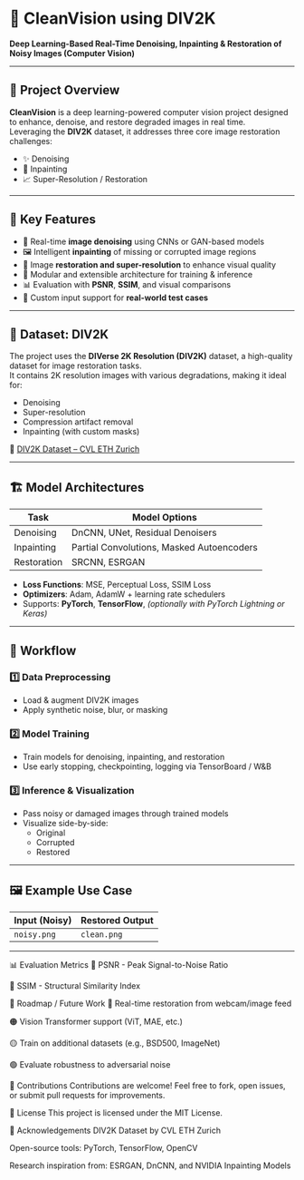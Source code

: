 # 🧼 CleanVision using DIV2K  
**Deep Learning-Based Real-Time Denoising, Inpainting & Restoration of Noisy Images (Computer Vision)**

---

## 🧠 Project Overview

**CleanVision** is a deep learning-powered computer vision project designed to enhance, denoise, and restore degraded images in real time.  
Leveraging the **DIV2K** dataset, it addresses three core image restoration challenges:

- ✨ Denoising
- 🧩 Inpainting
- 📈 Super-Resolution / Restoration

---

## 🌟 Key Features

- 🧹 Real-time **image denoising** using CNNs or GAN-based models  
- 🖼️ Intelligent **inpainting** of missing or corrupted image regions  
- 🎨 Image **restoration and super-resolution** to enhance visual quality  
- 🧱 Modular and extensible architecture for training & inference  
- 📊 Evaluation with **PSNR**, **SSIM**, and visual comparisons  
- 🧪 Custom input support for **real-world test cases**

---

## 📂 Dataset: DIV2K

The project uses the **DIVerse 2K Resolution (DIV2K)** dataset, a high-quality dataset for image restoration tasks.  
It contains 2K resolution images with various degradations, making it ideal for:

- Denoising  
- Super-resolution  
- Compression artifact removal  
- Inpainting (with custom masks)  

🔗 [DIV2K Dataset – CVL ETH Zurich](https://data.vision.ee.ethz.ch/cvl/DIV2K/)

---

## 🏗️ Model Architectures

| Task          | Model Options                               |
|---------------|----------------------------------------------|
| Denoising     | DnCNN, UNet, Residual Denoisers              |
| Inpainting    | Partial Convolutions, Masked Autoencoders    |
| Restoration   | SRCNN, ESRGAN                                |

- **Loss Functions**: MSE, Perceptual Loss, SSIM Loss  
- **Optimizers**: Adam, AdamW + learning rate schedulers  
- Supports: **PyTorch**, **TensorFlow**, *(optionally with PyTorch Lightning or Keras)*

---

## 🔬 Workflow

### 1️⃣ Data Preprocessing
- Load & augment DIV2K images
- Apply synthetic noise, blur, or masking

### 2️⃣ Model Training
- Train models for denoising, inpainting, and restoration
- Use early stopping, checkpointing, logging via TensorBoard / W&B

### 3️⃣ Inference & Visualization
- Pass noisy or damaged images through trained models
- Visualize side-by-side:
  - Original  
  - Corrupted  
  - Restored

---

## 🖼️ Example Use Case

| Input (Noisy) | Restored Output |
|---------------|------------------|
| `noisy.png`   | `clean.png`      |

---

📊 Evaluation Metrics
🧮 PSNR - Peak Signal-to-Noise Ratio

🧮 SSIM - Structural Similarity Index

🧭 Roadmap / Future Work
🔴 Real-time restoration from webcam/image feed

🟠 Vision Transformer support (ViT, MAE, etc.)

🟡 Train on additional datasets (e.g., BSD500, ImageNet)

🟢 Evaluate robustness to adversarial noise

🤝 Contributions
Contributions are welcome!
Feel free to fork, open issues, or submit pull requests for improvements.

📄 License
This project is licensed under the MIT License.

🙏 Acknowledgements
DIV2K Dataset by CVL ETH Zurich

Open-source tools: PyTorch, TensorFlow, OpenCV

Research inspiration from: ESRGAN, DnCNN, and NVIDIA Inpainting Models
